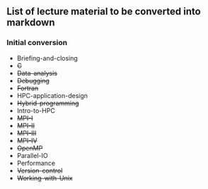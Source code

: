 ## List of lecture material to be converted into markdown
### Initial conversion

- Briefing-and-closing 
- ~~C~~                     
- ~~Data-analysis~~  
- ~~Debugging~~      
- ~~Fortran~~                 
- HPC-application-design  
- ~~Hybrid-programming~~  
- Intro-to-HPC        
- ~~MPI-I~~ 
- ~~MPI-II~~
- ~~MPI-III~~  
- ~~MPI-IV~~ 
- ~~OpenMP~~       
- Parallel-IO        
- Performance 
- ~~Version-control~~
- ~~Working-with-Unix~~

